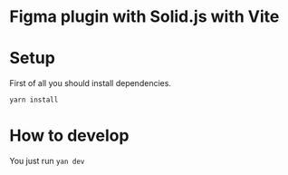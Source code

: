 # Figma plugin with Solid.js with Vite 


# Setup

First of all you should install dependencies.
```
yarn install
```

# How to develop

You just run `yan dev`